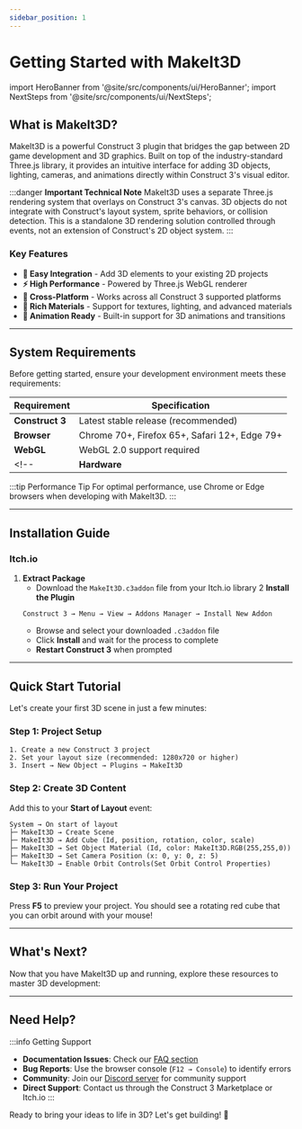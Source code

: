 ```yaml
---
sidebar_position: 1
---
```


# Getting Started with MakeIt3D

import HeroBanner from '@site/src/components/ui/HeroBanner';
import NextSteps from '@site/src/components/ui/NextSteps';

<HeroBanner 
    title="Transform Your Construct 3 Projects with Real 3D Power"
    subtitle="MakeIt3D seamlessly integrates Three.js into Construct 3, enabling you to create stunning 3D experiences without leaving your favorite game development environment."
/>

## What is MakeIt3D?

MakeIt3D is a powerful Construct 3 plugin that bridges the gap between 2D game development and 3D graphics. Built on top of the industry-standard Three.js library, it provides an intuitive interface for adding 3D objects, lighting, cameras, and animations directly within Construct 3's visual editor.

:::danger **Important Technical Note** 
MakeIt3D uses a separate Three.js rendering system that overlays on Construct 3's canvas. 3D objects do not integrate with Construct's layout system, sprite behaviors, or collision detection. This is a standalone 3D rendering solution controlled through events, not an extension of Construct's 2D object system.
:::
### Key Features

- **🎯 Easy Integration** - Add 3D elements to your existing 2D projects 
- **⚡ High Performance** - Powered by Three.js WebGL renderer
- **📱 Cross-Platform** - Works across all Construct 3 supported platforms
- **🎨 Rich Materials** - Support for textures, lighting, and advanced materials
- **🔄 Animation Ready** - Built-in support for 3D animations and transitions

---

## System Requirements

Before getting started, ensure your development environment meets these requirements:

| Requirement | Specification |
|-------------|---------------|
| **Construct 3** | Latest stable release (recommended) |
| **Browser** | Chrome 70+, Firefox 65+, Safari 12+, Edge 79+ |
| **WebGL** | WebGL 2.0 support required |
<!-- | **Hardware** | Dedicated graphics card recommended for complex scenes | -->

:::tip Performance Tip
For optimal performance, use Chrome or Edge browsers when developing with MakeIt3D.
:::

---

## Installation Guide

### Itch.io

1. **Extract Package**
   - Download the `MakeIt3D.c3addon` file from your Itch.io library
2 **Install the Plugin**
   ```
   Construct 3 → Menu → View → Addons Manager → Install New Addon
   ```
   - Browse and select your downloaded `.c3addon` file
   - Click **Install** and wait for the process to complete
   - **Restart Construct 3** when prompted
---

## Quick Start Tutorial

Let's create your first 3D scene in just a few minutes:

### Step 1: Project Setup
```
1. Create a new Construct 3 project
2. Set your layout size (recommended: 1280x720 or higher)
3. Insert → New Object → Plugins → MakeIt3D
```

<!-- ### Step 2: Add Your First 3D Object
```
1. Select your MakeIt3D object
2. In the Properties panel, set:
   - Scene Width: 800
   - Scene Height: 600
   - Enable Auto-Resize: Yes
``` -->

### Step 2: Create 3D Content
Add this to your **Start of Layout** event:
```
System → On start of layout
├─ MakeIt3D → Create Scene
├─ MakeIt3D → Add Cube (Id, position, rotation, color, scale)
├─ MakeIt3D → Set Object Material (Id, color: MakeIt3D.RGB(255,255,0))
├─ MakeIt3D → Set Camera Position (x: 0, y: 0, z: 5)
└─ MakeIt3D → Enable Orbit Controls(Set Orbit Control Properties)
```

### Step 3: Run Your Project
Press **F5** to preview your project. You should see a rotating red cube that you can orbit around with your mouse!

---

## What's Next?

Now that you have MakeIt3D up and running, explore these resources to master 3D development:

<NextSteps />

---

## Need Help?

:::info Getting Support
- **Documentation Issues**: Check our [FAQ section](./faq)
- **Bug Reports**: Use the browser console (`F12 → Console`) to identify errors
- **Community**: Join our [Discord server](https://discord.gg/BPmX5mgkkv) for community support
- **Direct Support**: Contact us through the Construct 3 Marketplace or Itch.io
:::

Ready to bring your ideas to life in 3D? Let's get building! 🚀